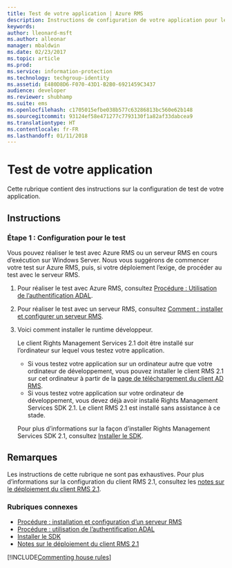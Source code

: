 ```yaml
---
title: Test de votre application | Azure RMS
description: Instructions de configuration de votre application pour le test.
keywords: 
author: lleonard-msft
ms.author: alleonar
manager: mbaldwin
ms.date: 02/23/2017
ms.topic: article
ms.prod: 
ms.service: information-protection
ms.technology: techgroup-identity
ms.assetid: E480D8D6-F070-43D1-B2B0-6921459C3437
audience: developer
ms.reviewer: shubhamp
ms.suite: ems
ms.openlocfilehash: c1705015efbe038b577c63286813bc560e62b148
ms.sourcegitcommit: 93124ef58e471277c7793130f1a82af33dabcea9
ms.translationtype: HT
ms.contentlocale: fr-FR
ms.lasthandoff: 01/11/2018
---
```

# <a name="testing-your-application"></a>Test de votre application

Cette rubrique contient des instructions sur la configuration de test de votre application.

## <a name="instructions"></a>Instructions

### <a name="step-1-setup-for-testing"></a>Étape 1 : Configuration pour le test

Vous pouvez réaliser le test avec Azure RMS ou un serveur RMS en cours d’exécution sur Windows Server. Nous vous suggérons de commencer votre test sur Azure RMS, puis, si votre déploiement l’exige, de procéder au test avec le serveur RMS.

1. Pour réaliser le test avec Azure RMS, consultez [Procédure : Utilisation de l’authentification ADAL](how-to-use-adal-authentication.md).
2. Pour réaliser le test avec un serveur RMS, consultez [Comment : installer et configurer un serveur RMS](how-to-install-and-configure-an-rms-server.md).
3. Voici comment installer le runtime développeur.

   Le client Rights Management Services 2.1 doit être installé sur l’ordinateur sur lequel vous testez votre application.
   - Si vous testez votre application sur un ordinateur autre que votre ordinateur de développement, vous pouvez installer le client RMS 2.1 sur cet ordinateur à partir de la [page de téléchargement du client AD RMS](http://www.microsoft.com/en-us/download/details.aspx?id=38396).
   - Si vous testez votre application sur votre ordinateur de développement, vous devez déjà avoir installé Rights Management Services SDK 2.1. Le client RMS 2.1 est installé sans assistance à ce stade.

    Pour plus d’informations sur la façon d’installer Rights Management Services SDK 2.1, consultez [Installer le SDK](install-the-rms-sdk.md).

## <a name="remarks"></a>Remarques

Les instructions de cette rubrique ne sont pas exhaustives. Pour plus d’informations sur la configuration du client RMS 2.1, consultez les [notes sur le déploiement du client RMS 2.1](https://technet.microsoft.com/en-us/library/jj159267(WS.10).aspx).

### <a name="related-topics"></a>Rubriques connexes

* [Procédure : installation et configuration d’un serveur RMS](how-to-install-and-configure-an-rms-server.md)
* [Procédure : utilisation de l’authentification ADAL](how-to-use-adal-authentication.md)
* [Installer le SDK](install-the-rms-sdk.md)
* [Notes sur le déploiement du client RMS 2.1](https://technet.microsoft.com/en-us/library/jj159267(WS.10).aspx)

[!INCLUDE[Commenting house rules](../includes/houserules.md)]